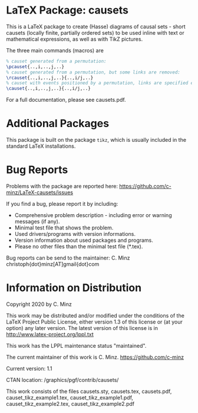 LaTeX Package: causets
======================
This is a LaTeX package to create (Hasse) diagrams of causal sets - short causets (locally finite, partially ordered sets) to be used inline with text or mathematical expressions, as well as with TikZ pictures. 

The three main commands (macros) are 
```tex
% causet generated from a permutation:
\pcauset{..,i,..,j,..}
% causet generated from a permutation, but some links are removed:
\rcauset{..,i,..,j,..}{..,i/j,..}
% causet with events positioned by a permutation, links are specified explicitly:
\causet{..,i,..,j,..}{..,i/j,..}
```

For a full documentation, please see causets.pdf.

Additional Packages
===================
This package is built on the package `tikz`, which is usually included in the standard LaTeX installations. 

Bug Reports
===========
Problems with the package are reported here:
https://github.com/c-minz/LaTeX-causets/issues

If you find a bug, please report it by including:
* Comprehensive problem description - including error or warning messages (if any).
* Minimal test file that shows the problem.
* Used drivers/programs with version informations.
* Version information about used packages and programs.
* Please no other files than the minimal test file (*.tex).

Bug reports can be send to the maintainer:
  C. Minz
  christoph{dot}minz[AT]gmail{dot}com

Information on Distribution
===========================
Copyright 2020 by C. Minz

This work may be distributed and/or modified under the conditions of the LaTeX Project Public License, either version 1.3 of this license or (at your option) any later version.
The latest version of this license is in
http://www.latex-project.org/lppl.txt

This work has the LPPL maintenance status "maintained".

The current maintainer of this work is C. Minz.
https://github.com/c-minz

Current version: 1.1

CTAN location: /graphics/pgf/contrib/causets/


This work consists of the files causets.sty, causets.tex, causets.pdf, causet_tikz_example1.tex, causet_tikz_example1.pdf, causet_tikz_example2.tex, causet_tikz_example2.pdf
